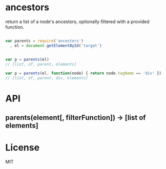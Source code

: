 # ancestors

return a list of a node's ancestors, optionally filtered with a provided function.

```javascript

var parents = require('ancestors')
  , el = document.getElementById('target')


var p = parents(el)
// [list, of, parent, elements]

var p = parents(el, function(node) { return node.tagName == 'div' })
// [list, of, parent, div, elements] 

``` 

# API

## parents(element[, filterFunction]) -> [list of elements]

# License

MIT
